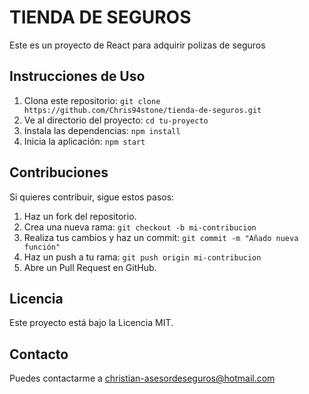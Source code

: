 # TIENDA DE SEGUROS

Este es un proyecto de React para adquirir polizas de seguros

## Instrucciones de Uso

1. Clona este repositorio: `git clone https://github.com/Chris94stone/tienda-de-seguros.git`
2. Ve al directorio del proyecto: `cd tu-proyecto`
3. Instala las dependencias: `npm install`
4. Inicia la aplicación: `npm start`

## Contribuciones

Si quieres contribuir, sigue estos pasos:
1. Haz un fork del repositorio.
2. Crea una nueva rama: `git checkout -b mi-contribucion`
3. Realiza tus cambios y haz un commit: `git commit -m "Añado nueva función"`
4. Haz un push a tu rama: `git push origin mi-contribucion`
5. Abre un Pull Request en GitHub.

## Licencia

Este proyecto está bajo la Licencia MIT.

## Contacto

Puedes contactarme a christian-asesordeseguros@hotmail.com
